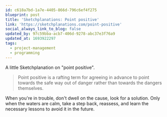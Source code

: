 ```yaml
---
id: c618a7bd-1a7e-4405-866d-796c6ef4f275
blueprint: post
title: 'Sketchplanations: Point positive'
link: 'https://sketchplanations.com/point-positive'
social_always_link_to_blog: false
updated_by: 97c59bba-acb7-406d-9278-abc37e3f76a9
updated_at: 1693922297
tags:
  - project-management
  - programming
---
```

A little Sketchplanation on "point positive".

> Point positive is a rafting term for agreeing in advance to point towards the safe way out of danger rather than towards the dangers themselves.

When you're in trouble, don't dwell on the cause, look for a solution. Only when the waters are calm, take a step back, reassess, and learn the necessary lessons to avoid it in the future.